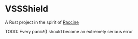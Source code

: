 # VSSShield

A Rust project in the spirit of [Raccine](https://github.com/Neo23x0/Raccine)

TODO: Every panic!() should become an extremely serious error
